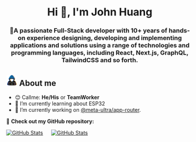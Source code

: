 <h1 align="center">Hi 👋, I'm John Huang </h1>
<h3 align="center">🌱A passionate Full-Stack developer with 10+ years of hands-on experience designing, developing and implementing applications and solutions using a range of technologies and programming languages, including React, Next.js, GraphQL, TailwindCSS and so forth.</h3>

<h2><picture><img src = "https://github.com/0xAbdulKhalid/0xAbdulKhalid/raw/main/assets/mdImages/about_me.gif" width = "30px"></picture> About me</h2>

- 😊 Callme: __He/His__ or __TeamWorker__
- 🥰 I’m currently learning about ESP32
- 🔭 I’m currently working on [@meta-ultra/app-router](https://github.com/aliyun/darabonba](https://github.com/meta-ultra/app-router)https://github.com/meta-ultra/app-router).
 
👀 __Check out my GitHub repository:__
<div>
  <span>
    <a href="https://github.com/meta-ultra/app-router.git"><img src="https://github-readme-stats.vercel.app/api/pin/?username=meta-ultra&repo=app-router" alt="GitHub Stats" style="width: 48%;"/></a>
  </span>
 &emsp;
  <span>
    <a href="https://github.com/meta-ultra/cache.git"><img src="https://github-readme-stats.vercel.app/api/pin/?username=meta-ultra&repo=cache" alt="GitHub Stats" style="width: 48%"/></a>
  </span>
</div>

